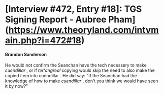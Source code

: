 # [Interview #472, Entry #18]: TGS Signing Report - Aubree Pham](https://www.theoryland.com/intvmain.php?i=472#18)

#### Brandon Sanderson

He would not confirm the Seanchan have the tech necessary to make
*cuendillar*
, or if
*ter'angreal*
copying would skip the need to also make the copied item into
cuendillar
. He did say: "If the Seanchan had the knowledge of how to make
*cuendillar*
, don't you think we would have seen it by now?"

